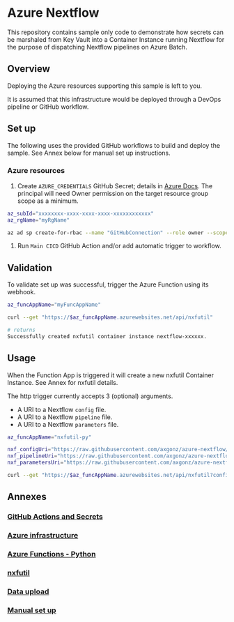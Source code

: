 # Azure Nextflow

This repository contains sample only code to demonstrate how secrets can be marshaled from Key Vault into a Container Instance running Nextflow for the purpose of dispatching Nextflow pipelines on Azure Batch.

## Overview

Deploying the Azure resources supporting this sample is left to you.

It is assumed that this infrastructure would be deployed through a DevOps pipeline or GitHub workflow. 

## Set up

The following uses the provided GitHub workflows to build and deploy the sample. See Annex below for manual set up instructions.

### Azure resources

1. Create `AZURE_CREDENTIALS` GitHub Secret; details in [Azure Docs](https://docs.microsoft.com/en-us/azure/developer/github/connect-from-azure?tabs=azure-cli%2Cwindows#create-a-service-principal-and-add-it-as-a-github-secret). The principal will need Owner permission on the target resource group scope as a minimum.

``` bash
az_subId="xxxxxxxx-xxxx-xxxx-xxxx-xxxxxxxxxxxx"
az_rgName="myRgName"

az ad sp create-for-rbac --name "GitHubConnection" --role owner --scopes /subscriptions/$az_subId/resourceGroups/$az_rgName --sdk-auth
```

1. Run `Main CICD` GitHub Action and/or add automatic trigger to workflow.

## Validation

To validate set up was successful, trigger the Azure Function using its webhook.

``` bash
az_funcAppName="myFuncAppName"

curl --get "https://$az_funcAppName.azurewebsites.net/api/nxfutil"

# returns
Successfully created nxfutil container instance nextflow-xxxxxx.
```

## Usage

When the Function App is triggered it will create a new nxfutil Container Instance. See Annex for nxfutil details.

The http trigger currently accepts 3 (optional) arguments.
- A URI to a Nextflow `config` file. 
- A URI to a Nextflow `pipeline` file.
- A URI to a Nextflow `parameters` file.

``` bash
az_funcAppName="nxfutil-py"

nxf_configUri="https://raw.githubusercontent.com/axgonz/azure-nextflow/main/nextflow/pipelines/nextflow.config"
nxf_pipelineUri="https://raw.githubusercontent.com/axgonz/azure-nextflow/main/nextflow/pipelines/helloWorld/pipeline.nf"
nxf_parametersUri="https://raw.githubusercontent.com/axgonz/azure-nextflow/main/nextflow/pipelines/helloWorld/parameters.json"

curl --get "https://$az_funcAppName.azurewebsites.net/api/nxfutil?config=$nxf_configUri&pipeline=$nxf_pipelineUri&parameters=$nxf_parametersUri"
```

## Annexes

### [GitHub Actions and Secrets](./docs/GitHubSecrets.md)

### [Azure infrastructure](./docs/AzureInfrastructure.md)

### [Azure Functions - Python](./azure/functions/python/README.md)

### [nxfutil](./docs/nxfutil.md)

### [Data upload](./docs/DataUpload.md)

### [Manual set up](./docs/ManualSetup.md)
